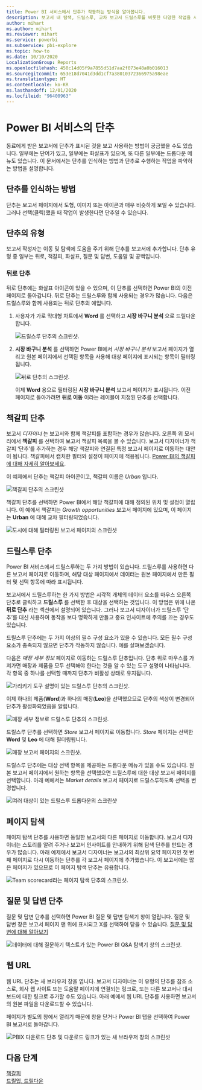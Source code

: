 ```yaml
---
title: Power BI 서비스에서 단추가 작동하는 방식을 알아봅니다.
description: 보고서 내 탐색, 드릴스루, 교차 보고서 드릴스루를 비롯한 다양한 작업을 시작하는 단추를 사용할 수 있습니다.
author: mihart
ms.author: mihart
ms.reviewer: mihart
ms.service: powerbi
ms.subservice: pbi-explore
ms.topic: how-to
ms.date: 10/10/2020
LocalizationGroup: Reports
ms.openlocfilehash: 450c14d05f9a7855d51d7aa2f073e48a0b016013
ms.sourcegitcommit: 653e18d7041d3dd1cf7a38010372366975a98eae
ms.translationtype: HT
ms.contentlocale: ko-KR
ms.lasthandoff: 12/01/2020
ms.locfileid: "96400963"
---
```

# <a name="buttons-in-the-power-bi-service"></a>Power BI 서비스의 단추
동료에게 받은 보고서에 단추가 표시된 것을 보고 사용하는 방법이 궁금했을 수도 있습니다. 일부에는 단어가 있고, 일부에는 화살표가 있으며, 또 다른 일부에는 드롭다운 메뉴도 있습니다. 이 문서에서는 단추를 인식하는 방법과 단추로 수행하는 작업을 파악하는 방법을 설명합니다.

## <a name="how-to-recognize-a-button"></a>단추를 인식하는 방법
단추는 보고서 페이지에서 도형, 이미지 또는 아이콘과 매우 비슷하게 보일 수 있습니다. 그러나 선택(클릭)했을 때 작업이 발생한다면 단추일 수 있습니다.

## <a name="types-of-buttons"></a>단추의 유형
보고서 작성자는 이동 및 탐색에 도움을 주기 위해 단추를 보고서에 추가합니다. 단추 유형 중 일부는 뒤로, 책갈피, 화살표, 질문 및 답변, 도움말 및 공백입니다. 

### <a name="back-buttons"></a>뒤로 단추 
뒤로 단추에는 화살표 아이콘이 있을 수 있으며, 이 단추를 선택하면 Power BI의 이전 페이지로 돌아갑니다.  뒤로 단추는 드릴스루와 함께 사용되는 경우가 많습니다. 다음은 드릴스루와 함께 사용되는 뒤로 단추의 예입니다.

1. 사용자가 가로 막대형 차트에서 **Word** 를 선택하고 **시장 바구니 분석** 으로 드릴다운합니다.

    ![드릴스루 단추의 스크린샷.](media/end-user-buttons/power-bi-drillthrough.png)

2. **시장 바구니 분석** 를 선택하면 Power BI에서 *시장 바구니 분석* 보고서 페이지가 열리고 원본 페이지에서 선택된 항목을 사용해 대상 페이지에 표시되는 항목이 필터링됩니다.

    ![뒤로 단추의 스크린샷.](media/end-user-buttons/power-bi-back.png)

    이제 **Word** 용으로 필터링된 **시장 바구니 분석** 보고서 페이지가 표시됩니다. 이전 페이지로 돌아가려면 **뒤로 이동** 이라는 레이블이 지정된 단추를 선택합니다. 

## <a name="bookmark-buttons"></a>책갈피 단추
보고서 *디자이너* 는 보고서와 함께 책갈피를 포함하는 경우가 많습니다. 오른쪽 위 모서리에서 **책갈피** 를 선택하여 보고서 책갈피 목록을 볼 수 있습니다. 보고서 디자이너가 책갈피 ‘단추’를 추가하는 경우 해당 책갈피와 연결된 특정 보고서 페이지로 이동하는 대안이 됩니다. 책갈피에서 캡처한 필터와 설정이 페이지에 적용됩니다. [Power BI의 책갈피에 대해 자세히 알아보세요](end-user-bookmarks.md). 

이 예제에서 단추는 책갈피 아이콘이고, 책갈피 이름은 *Urban* 입니다. 

![책갈피 단추의 스크린샷](media/end-user-buttons/power-bi-bookmark.png)

책갈피 단추를 선택하면 Power BI에서 해당 책갈피에 대해 정의된 위치 및 설정이 열립니다.  이 예에서 책갈피는 *Growth opportunities* 보고서 페이지에 있으며, 이 페이지는 **Urban** 에 대해 교차 필터링되었습니다.

![도시에 대해 필터링된 보고서 페이지의 스크린샷](media/end-user-buttons/power-bi-urban.png)


## <a name="drillthrough-buttons"></a>드릴스루 단추
Power BI 서비스에서 드릴스루하는 두 가지 방법이 있습니다. 드릴스루를 사용하면 다른 보고서 페이지로 이동하며, 해당 대상 페이지에서 데이터는 원본 페이지에서 만든 필터 및 선택 항목에 따라 표시됩니다.

보고서에서 드릴스루하는 한 가지 방법은 시각적 개체의 데이터 요소를 마우스 오른쪽 단추로 클릭하고 **드릴스루** 를 선택한 후 대상을 선택하는 것입니다. 이 방법은 위에 나온 **뒤로 단추** 라는 섹션에서 설명되어 있습니다. 그러나 보고서 디자이너가 드릴스루 ‘단추’를 대신 사용하여 동작을 보다 명확하게 만들고 중요 인사이트에 주의를 끄는 경우도 있습니다.  

드릴스루 단추에는 두 가지 이상의 필수 구성 요소가 있을 수 있습니다. 모든 필수 구성 요소가 충족되지 않으면 단추가 작동하지 않습니다. 예를 살펴보겠습니다.

다음은 *매장 세부 정보* 페이지로 이동하는 드릴스루 단추입니다. 단추 위로 마우스를 가져가면 매장과 제품을 모두 선택해야 한다는 것을 알 수 있는 도구 설명이 나타납니다. 각 항목 중 하나를 선택할 때까지 단추가 비활성 상태로 유지됩니다.

![가리키기 도구 설명이 있는 드릴스루 단추의 스크린샷.](media/end-user-buttons/power-bi-drill-two-selections.png)

이제 하나의 제품(**Word**)과 하나의 매장(**Leo**)을 선택했으므로 단추의 색상이 변경되어 단추가 활성화되었음을 알립니다.

![매장 세부 정보로 드릴스루 단추의 스크린샷.](media/end-user-buttons/power-bi-select-both.png)

드릴스루 단추를 선택하면 *Store* 보고서 페이지로 이동합니다. *Store* 페이지는 선택한 **Word** 및 **Leo** 에 대해 필터링됩니다.

![매장 보고서 페이지의 스크린샷.](media/end-user-buttons/power-bi-store.png)

드릴스루 단추에는 대상 선택 항목을 제공하는 드롭다운 메뉴가 있을 수도 있습니다. 원본 보고서 페이지에서 원하는 항목을 선택했으면 드릴스루에 대한 대상 보고서 페이지를 선택합니다. 아래 예에서는 *Market details* 보고서 페이지로 드릴스루하도록 선택을 변경합니다. 

![여러 대상이 있는 드릴스루 드롭다운의 스크린샷](media/end-user-buttons/power-bi-destination.png)

## <a name="page-navigation"></a>페이지 탐색

페이지 탐색 단추를 사용하면 동일한 보고서의 다른 페이지로 이동합니다. 보고서 디자이너는 스토리를 알려 주거나 보고서 인사이트를 안내하기 위해 탐색 단추를 만드는 경우가 많습니다. 아래 예제에서 보고서 디자이너는 보고서의 최상위 요약 페이지인 첫 번째 페이지로 다시 이동하는 단추를 각 보고서 페이지에 추가했습니다. 이 보고서에는 많은 페이지가 있으므로 이 페이지 탐색 단추는 유용합니다.

![Team scorecard라는 페이지 탐색 단추의 스크린샷.](media/end-user-buttons/power-bi-nav-button.png)


## <a name="qa-buttons"></a>질문 및 답변 단추 
질문 및 답변 단추를 선택하면 Power BI 질문 및 답변 탐색기 창이 열립니다. 질문 및 답변 창은 보고서 페이지 맨 위에 표시되고 X를 선택하여 닫을 수 있습니다. [질문 및 답변에 대해 알아보기](end-user-q-and-a.md)

![데이터에 대해 질문하기 텍스트가 있는 Power BI Q&A 탐색기 창의 스크린샷.](media/end-user-buttons/power-bi-qna.png)

## <a name="web-url"></a>웹 URL
웹 URL 단추는 새 브라우저 창을 엽니다. 보고서 디자이너는 이 유형의 단추를 참조 소스로, 회사 웹 사이트 또는 도움말 페이지에 연결되는 링크로, 또는 다른 보고서나 대시보드에 대한 링크로 추가할 수도 있습니다. 아래 예에서 웹 URL 단추를 사용하면 보고서의 원본 파일을 다운로드할 수 있습니다. 

페이지가 별도의 창에서 열리기 때문에 창을 닫거나 Power BI 탭을 선택하여 Power BI 보고서로 돌아갑니다.

![PBIX 다운로드 단추 및 다운로드 링크가 있는 새 브라우저 창의 스크린샷](media/end-user-buttons/power-bi-url.png)

## <a name="next-steps"></a>다음 단계
[책갈피](end-user-bookmarks.md)    
[드릴업, 드릴다운](end-user-drill.md)
